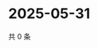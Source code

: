 # 2025-05-31

共 0 条

<!-- BEGIN ZHIHUQUESTIONS -->
<!-- 最后更新时间 Sat May 31 2025 06:10:48 GMT+0800 (China Standard Time) -->

<!-- END ZHIHUQUESTIONS -->
